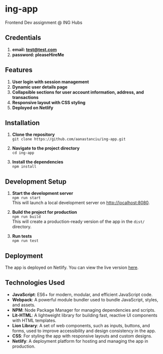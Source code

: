 # ing-app
Frontend Dev assignment @ ING Hubs


 ## Credentials
1. **email: test@test.com**
2. **password: pleaseHireMe**


 ## Features

1. **User login with session management**
2. **Dynamic user details page**
3. **Collapsible sections for user account information, address, and transactions**
4. **Responsive layout with CSS styling**
5. **Deployed on Netlify**


## Installation

1. **Clone the repository**  
   `git clone https://github.com/aanastanciu/ing-app.git`

2. **Navigate to the project directory**  
   `cd ing-app`

3. **Install the dependencies**  
   `npm install`


## Development Setup

1. **Start the development server**  
   `npm run start`  
   This will launch a local development server on [http://localhost:8080](http://localhost:8080).

2. **Build the project for production**  
   `npm run build`  
   This will create a production-ready version of the app in the `dist/` directory.

3. **Run tests**  
   `npm run test`

## Deployment

The app is deployed on Netlify. You can view the live version [here](https://ing-app-ana-stanciu.netlify.app).


## Technologies Used

- **JavaScript**: ES6+ for modern, modular, and efficient JavaScript code.
- **Webpack**: A powerful module bundler used to bundle JavaScript, styles, and assets.
- **NPM**: Node Package Manager for managing dependencies and scripts.
- **Lit-HTML**: A lightweight library for building fast, reactive UI components with HTML templates.
- **Lion Library**: A set of web components, such as inputs, buttons, and forms, used to improve accessibility and design consistency in the app.
- **CSS**: For styling the app with responsive layouts and custom designs.
- **Netlify**: A deployment platform for hosting and managing the app in production.
